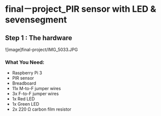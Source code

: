 # final－project_PIR sensor with LED & sevensegment



## Step 1 : The hardware
![image]final-project/IMG_5033.JPG
### What You Need:

- Raspberry Pi 3
- PIR sensor
- Breadboard
- 11x M-to-F jumper wires
- 3x F-to-F jumper wires
- 1x Red LED
- 1x Green LED
- 2x 220 Ω carbon film resistor
